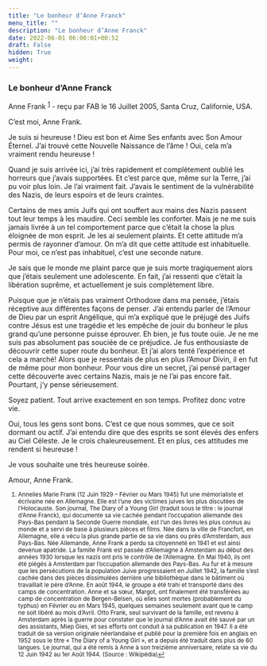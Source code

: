 ```yaml
---
title: "Le bonheur d’Anne Franck"
menu_title: ""
description: "Le bonheur d’Anne Franck"
date: 2022-06-01 06:00:01+00:52
draft: False
hidden: True
weight:
---
```

### Le bonheur d’Anne Franck

Anne Frank <sup id="a1">[1](#f1)</sup> - reçu par FAB le 16 Juillet 2005, Santa Cruz, Californie, USA.

C’est moi, Anne Frank.

Je suis si heureuse ! Dieu est bon et Aime Ses enfants avec Son Amour Éternel. J’ai trouvé cette Nouvelle Naissance de l’âme ! Oui, cela m’a vraiment rendu heureuse !

Quand je suis arrivée ici, j’ai très rapidement et complètement oublié les horreurs que j’avais supportées. Et c’est parce que, même sur la Terre, j’ai pu voir plus loin. Je l’ai vraiment fait. J’avais le sentiment de la vulnérabilité des Nazis, de leurs espoirs et de leurs craintes.

Certains de mes amis Juifs qui ont souffert aux mains des Nazis passent tout leur temps à les maudire. Ceci semble les conforter. Mais je ne me suis jamais livrée à un tel comportement parce que c’était la chose la plus éloignée de mon esprit. Je les ai seulement plaints. Et cette attitude m’a permis de rayonner d’amour. On m’a dit que cette attitude est inhabituelle. Pour moi, ce n’est pas inhabituel, c’est une seconde nature.

Je sais que le monde me plaint parce que je suis morte tragiquement alors que j’étais seulement une adolescente. En fait, j’ai ressenti que c’était la libération suprême, et actuellement je suis complètement libre.

Puisque que je n’étais pas vraiment Orthodoxe dans ma pensée, j’étais réceptive aux différentes façons de penser. J’ai entendu parler de l’Amour de Dieu par un esprit Angélique, qui m’a expliqué que le préjugé des Juifs contre Jésus est une tragédie et les empêche de jouir du bonheur le plus grand qu’une personne puisse éprouver. Eh bien, je fus toute ouïe. Je ne me suis pas absolument pas souciée de ce préjudice. Je fus enthousiaste de découvrir cette super route du bonheur. Et j’ai alors tenté l’expérience et cela a marché! Alors que je  ressentais de plus en plus l’Amour Divin, il en fut  de même pour mon bonheur. Pour vous dire un secret, j’ai pensé partager cette découverte avec certains Nazis, mais je ne l’ai pas encore fait. Pourtant, j’y pense sérieusement.

Soyez patient. Tout arrive exactement en son temps. Profitez donc votre vie.

Oui, tous les gens  sont bons. C’est ce que nous sommes, que ce soit dormant ou actif. J’ai entendu dire que des esprits se sont élevés des enfers au Ciel Céleste. Je le crois chaleureusement. Et en plus, ces attitudes me rendent si heureuse !

Je vous souhaite une très heureuse soirée.

Amour, Anne Frank.
<small>

1. <large id="f1"> Annelies Marie Frank (12 Juin 1929 – Février ou Mars 1945) fut une mémorialiste et écrivaine née en Allemagne. Elle est l’une des victimes juives les plus discutées de l’Holocauste. Son journal, The Diary of a Young Girl (traduit sous le titre : le journal d’Anne Franck), qui documente sa vie cachée pendant l’occupation allemande des Pays-Bas pendant la Seconde Guerre mondiale, est l’un des livres les plus connus au monde et a servi de base à plusieurs pièces et films. Née dans la ville de Francfort, en Allemagne, elle a vécu la plus grande partie de sa vie dans ou près d’Amsterdam, aux Pays-Bas. Née Allemande, Anne Frank a perdu sa citoyenneté en 1941 et est ainsi devenue apatride. La famille Frank est passée d’Allemagne à Amsterdam au début des années 1930 lorsque les nazis ont pris le contrôle de l’Allemagne. En Mai 1940, ils ont été piégés à Amsterdam par l’occupation allemande des Pays-Bas. Au fur et à mesure que les persécutions de la population Juive progressaient en Juillet 1942, la famille s’est cachée dans des pièces dissimulées derrière une bibliothèque dans le bâtiment où travaillait le père d’Anne. En août 1944, le groupe a été trahi et transporté dans des camps de concentration. Anne et sa sœur, Margot, ont finalement été transférées au camp de concentration de Bergen-Belsen, où elles sont mortes (probablement du typhus) en Février ou en Mars 1945, quelques semaines seulement avant que le camp ne soit libéré au mois d’Avril. Otto Frank, seul survivant de la famille, est revenu à Amsterdam après la guerre pour constater que le journal d’Anne avait été sauvé par un des assistants, Miep Gies, et ses efforts ont conduit à sa publication en 1947. Il a été traduit de sa version originale néerlandaise et publié pour la première fois en anglais en 1952 sous le titre « The Diary of a Young Girl », et a depuis été traduit dans plus de 60 langues. Le journal, qui a été remis à Anne à son treizième anniversaire, relate sa vie du 12 Juin 1942 au 1er Août 1944. (Source : Wikipédia)[↩](#a1)
